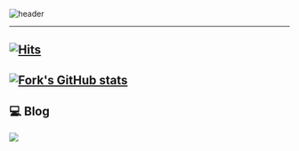![header](https://capsule-render.vercel.app/api?type=venom&color=43512a&text=Fork's%20GitHub🔱&height=120&animation=twinkling&fontColor=c8c8c8&fontSize=40&stroke=1B1811&strokeWidth=2)

---

[![Hits](https://hits.seeyoufarm.com/api/count/incr/badge.svg?url=https%3A%2F%2Fgithub.com%2Fgjbae1212%2Fhit-counter&count_bg=%237E7774&title_bg=%2327252D&icon=&icon_color=%23E7E7E7&title=GITHUB&edge_flat=false)](https://hits.seeyoufarm.com)
---

[![Fork's GitHub stats](https://github-readme-stats.vercel.app/api?username=forktheonlyone&include_all_commits=true&show_icons=true&theme=dark&count_private=true&locale=kr)](https://github.com/forktheonlyone/github-readme-stats)
---

## 💻 Blog
<a href="https://forktheonlyone.tistory.com">
<img src="https://img.shields.io/badge/Tistory-000000?style=for-the-badge&logo=tistory&logoColor=white">
</a>
